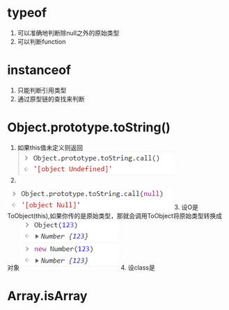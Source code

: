 # typeof
1. 可以准确地判断除null之外的原始类型
2. 可以判断function


# instanceof
1. 只能判断引用类型
2. 通过原型链的查找来判断

# Object.prototype.toString()
1. 如果this值未定义则返回
![Alt text](image-1.png)
2. 
![Alt text](image-2.png)
3. 设O是 ToObject(this),如果你传的是原始类型，那就会调用ToObject将原始类型转换成对象
![Alt text](image.png)
4. 设class是




# Array.isArray